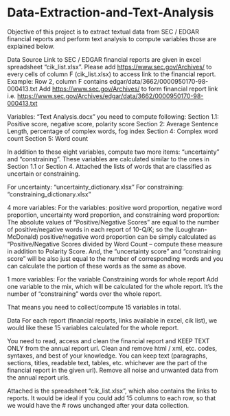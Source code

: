 # Data-Extraction-and-Text-Analysis
Objective of this project is to extract textual data from SEC / EDGAR financial reports and perform text analysis to compute variables those are explained below.       

Data Source
Link to SEC / EDGAR financial reports are given in excel spreadsheet “cik_list.xlsx”. 
Please add https://www.sec.gov/Archives/ to every cells of column F (cik_list.xlsx) to access link to the financial report. 
Example: Row 2, column F contains edgar/data/3662/0000950170-98-000413.txt
Add https://www.sec.gov/Archives/ to form financial report link i.e. 
https://www.sec.gov/Archives/edgar/data/3662/0000950170-98-000413.txt 

Variables:
“Text Analysis.docx” you need to compute following: 
Section 1.1: Positive score, negative score, polarity score
Section 2: Average Sentence Length, percentage of complex words, fog index
Section 4: Complex word count
Section 5: Word count
 
In addition to these eight variables, compute two more items: “uncertainty” and “constraining”. These variables are calculated similar to the ones in Section 1.1 or Section 4. Attached the lists of words that are classified as uncertain or constraining.
 
For uncertainty: “uncertainty_dictionary.xlsx”
For constraining: “constraining_dictionary.xlsx”
 
4 more variables:
For the variables: positive word proportion, negative word proportion, uncertainty word proportion, and constraining word proportion:
The absolute values of “Positive/Negative Scores” are equal to the number of positive/negative words in each report of 10-Q/K; so the (Loughran-McDonald) positive/negative word proportion can be simply calculated as “Positive/Negative Scores divided by Word Count – compute these measure in addition to Polarity Score.  And, the “uncertainty score” and “constraining score” will be also just equal to the number of corresponding words and you can calculate the portion of these words as the same as above.  
 
1 more variables:
For the variable Constraining words for whole report
Add one variable to the mix, which will be calculated for the whole report. It’s the number of “constraining” words over the whole report.
 
That means you need to collect/compute 15 variables in total.
 
Data
For each report (financial reports, links available in excel, cik list), we would like these 15 variables calculated for the whole report. 
 
You need to read, access and clean the financial report and KEEP TEXT ONLY from the annual report url. Clean and remove html / xml, etc. codes, syntaxes, and best of your knowledge. You can keep text (paragraphs, sections, titles, readable text, tables, etc. whichever are the part of the financial report in the given url). Remove all noise and unwanted data from the annual report urls.
 
Attached is the spreadsheet “cik_list.xlsx”, which also contains the links to reports. It would be ideal if you could add 15 columns to each row, so that we would have the # rows unchanged after your data collection.

